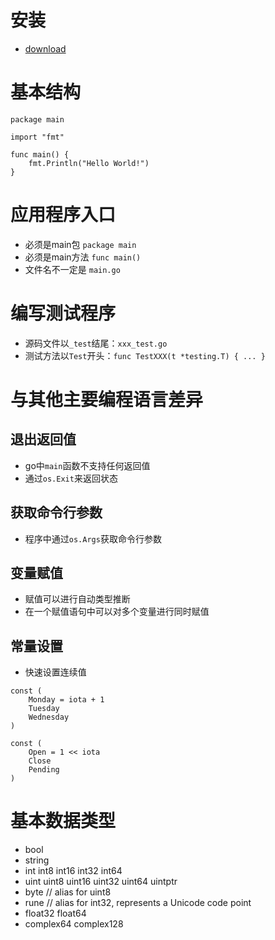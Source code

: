 # 安装
- [download](https://golang.org/dl/)



# 基本结构
```
package main

import "fmt"

func main() {
	fmt.Println("Hello World!")
}
```


# 应用程序入口
- 必须是main包 `package main`
- 必须是main方法 `func main()`
- 文件名不一定是 `main.go`


# 编写测试程序
- 源码文件以`_test`结尾：`xxx_test.go`
- 测试方法以`Test`开头：`func TestXXX(t *testing.T) { ... }`

# 与其他主要编程语言差异

## 退出返回值

- go中`main`函数不支持任何返回值
- 通过`os.Exit`来返回状态

## 获取命令行参数
- 程序中通过`os.Args`获取命令行参数

## 变量赋值
- 赋值可以进行自动类型推断
- 在一个赋值语句中可以对多个变量进行同时赋值

## 常量设置
- 快速设置连续值
```
const (
    Monday = iota + 1
    Tuesday
    Wednesday
)

const (
    Open = 1 << iota
    Close
    Pending
)
```


# 基本数据类型
- bool
- string
- int int8 int16 int32 int64
- uint uint8 uint16 uint32 uint64 uintptr
- byte // alias for uint8
- rune // alias for int32, represents a Unicode code point
- float32 float64
- complex64 complex128